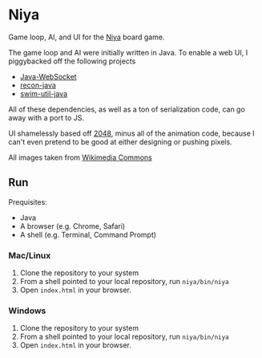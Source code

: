 # Niya

Game loop, AI, and UI for the [Niya](https://geekdad.com/2015/02/niya/) board game.

The game loop and AI were initially written in Java. To enable a web UI, I piggybacked off the following projects

* [Java-WebSocket](https://github.com/TooTallNate/Java-WebSocket)
* [recon-java](https://github.com/swimit/recon-java)
* [swim-util-java](https://github.com/swimit/swim-util-java)

All of these dependencies, as well as a ton of serialization code, can go away with a port to JS.

UI shamelessly based off [2048](https://github.com/gabrielecirulli/2048), minus all of the animation code, because I can't even pretend to be good at either designing or pushing pixels.

All images taken from [Wikimedia Commons](https://commons.wikimedia.org/wiki/Main_Page)

## Run

Prequisites:

* Java
* A browser (e.g. Chrome, Safari)
* A shell (e.g. Terminal, Command Prompt)

### Mac/Linux

1. Clone the repository to your system
2. From a shell pointed to your local repository, run `niya/bin/niya`
3. Open `index.html` in your browser.

### Windows

1. Clone the repository to your system
2. From a shell pointed to your local repository, run `niya/bin/niya`
3. Open `index.html` in your browser.
